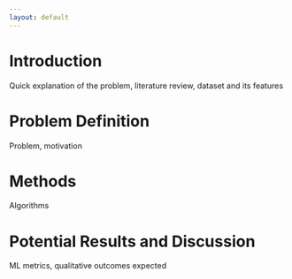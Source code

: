 ```yaml
---
layout: default
---
```


# Introduction

Quick explanation of the problem, literature review, dataset and its features

# Problem Definition

Problem, motivation

# Methods

Algorithms

# Potential Results and Discussion

ML metrics, qualitative outcomes expected
